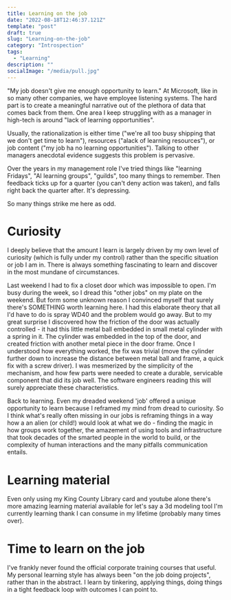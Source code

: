 ```yaml
---
title: Learning on the job
date: "2022-08-18T12:46:37.121Z"
template: "post"
draft: true
slug: "Learning-on-the-job"
category: "Introspection"
tags:
  - "Learning"
description: "" 
socialImage: "/media/pull.jpg"
---
```



"My job doesn't give me enough opportunity to learn." At Microsoft, like in so many other companies, we have employee listening systems. The hard part is to create a meaningful narrative out of the plethora of data that comes back from them. One area I keep struggling with as a manager in high-tech is around "lack of learning opportunities". 

Usually, the rationalization is either time ("we're all too busy shipping that we don't get time to learn"), resources ("alack of learning resources"), or job content ("my job ha no learning opportunities"). Talking to other managers anecdotal evidence suggests this problem is pervasive. 

Over the years in my management role I've tried things like "learning Fridays", "AI learning groups", "guilds", too many things to remember. Then feedback ticks up for a quarter (you can't deny action was taken), and falls right back the quarter after. It's depressing.

So many things strike me here as odd. 

# Curiosity
I deeply believe that the amount I learn is largely driven by my own level of curiosity (which is fully under my control) rather than the specific situation or job I am in. There is always something fascinating to learn and discover in the most mundane of circumstances.

Last weekend I had to fix a closet door which was impossible to open. I'm busy during the week, so I dread this "other jobs" on my plate on the weekend. But form some unknown reason I convinced myself that surely there's SOMETHING worth learning here. I had this elaborate theory that all I'd have to do is spray WD40 and the problem would go away. But to my great surprise I discovered how the friction of the door was actually controlled - it had this little metal ball embedded in small metal cylinder with a spring in it. The cylinder was embedded in the top of the door, and created friction with another metal piece in the door frame. Once I understood how everything worked, the fix was trivial (move the cylinder further down to increase the distance between metal ball and frame, a quick fix with a screw driver).  I was mesmerized by the simplicity of the mechanism, and how few parts were needed to create a durable, servicable component that did its job well. The software engineers reading this will surely appreciate these characteristics. 

Back to learning. Even my dreaded weekend 'job' offered a unique opportunity to learn because I reframed my mind from dread to curiosity. So I think what's really often missing in our jobs is reframing things in a way how a an alien (or child!) would look at what we do - finding the magic in how groups work together, the amazement of using tools and infrastructure that took decades of the smarted people in the world to build, or the complexity of human interactions and the many pitfalls communication entails. 

# Learning material 
Even only using my King County Library card and youtube alone there's more amazing learning material available for let's say a 3d modeling tool I'm currently learning thank I can consume in my lifetime (probably many times over).

# Time to learn on the job
I've frankly never found the official corporate training courses that useful. My personal learning style has always been "on the job doing projects", rather than in the abstract. I learn by tinkering, applying things, doing things in a tight feedback loop with outcomes I can point to. 